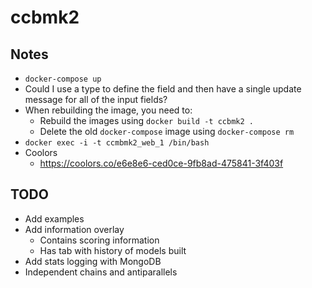 # ccbmk2

## Notes

* `docker-compose up`
* Could I use a type to define the field and then have a single update message for all of the input fields?
* When rebuilding the image, you need to:
    * Rebuild the images using `docker build -t ccbmk2 .`
    * Delete the old `docker-compose` image using `docker-compose rm`
* `docker exec -i -t ccmbmk2_web_1 /bin/bash`
* Coolors
    * https://coolors.co/e6e8e6-ced0ce-9fb8ad-475841-3f403f

## TODO

* Add examples
* Add information overlay
    * Contains scoring information
    * Has tab with history of models built
* Add stats logging with MongoDB
* Independent chains and antiparallels